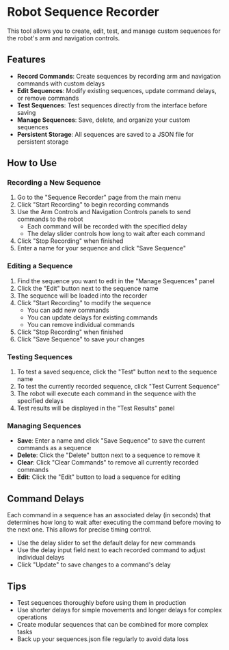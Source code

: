 # Robot Sequence Recorder

This tool allows you to create, edit, test, and manage custom sequences for the robot's arm and navigation controls.

## Features

- **Record Commands**: Create sequences by recording arm and navigation commands with custom delays
- **Edit Sequences**: Modify existing sequences, update command delays, or remove commands
- **Test Sequences**: Test sequences directly from the interface before saving
- **Manage Sequences**: Save, delete, and organize your custom sequences
- **Persistent Storage**: All sequences are saved to a JSON file for persistent storage

## How to Use

### Recording a New Sequence

1. Go to the "Sequence Recorder" page from the main menu
2. Click "Start Recording" to begin recording commands
3. Use the Arm Controls and Navigation Controls panels to send commands to the robot
   - Each command will be recorded with the specified delay
   - The delay slider controls how long to wait after each command
4. Click "Stop Recording" when finished
5. Enter a name for your sequence and click "Save Sequence"

### Editing a Sequence

1. Find the sequence you want to edit in the "Manage Sequences" panel
2. Click the "Edit" button next to the sequence name
3. The sequence will be loaded into the recorder
4. Click "Start Recording" to modify the sequence
   - You can add new commands
   - You can update delays for existing commands
   - You can remove individual commands
5. Click "Stop Recording" when finished
6. Click "Save Sequence" to save your changes

### Testing Sequences

1. To test a saved sequence, click the "Test" button next to the sequence name
2. To test the currently recorded sequence, click "Test Current Sequence"
3. The robot will execute each command in the sequence with the specified delays
4. Test results will be displayed in the "Test Results" panel

### Managing Sequences

- **Save**: Enter a name and click "Save Sequence" to save the current commands as a sequence
- **Delete**: Click the "Delete" button next to a sequence to remove it
- **Clear**: Click "Clear Commands" to remove all currently recorded commands
- **Edit**: Click the "Edit" button to load a sequence for editing

## Command Delays

Each command in a sequence has an associated delay (in seconds) that determines how long to wait after executing the command before moving to the next one. This allows for precise timing control.

- Use the delay slider to set the default delay for new commands
- Use the delay input field next to each recorded command to adjust individual delays
- Click "Update" to save changes to a command's delay

## Tips

- Test sequences thoroughly before using them in production
- Use shorter delays for simple movements and longer delays for complex operations
- Create modular sequences that can be combined for more complex tasks
- Back up your sequences.json file regularly to avoid data loss 